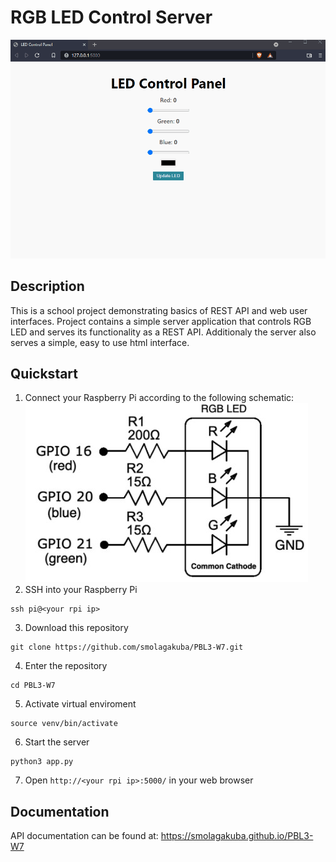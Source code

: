 # RGB LED Control Server

![Alt Text](/img/demo.gif)

## Description
This is a school project demonstrating basics of REST API and web user interfaces. Project contains a simple server application that controls RGB LED and serves its functionality as a REST API. Additionaly the server also serves a simple, easy to use html interface.

## Quickstart
1. Connect your Raspberry Pi according to the following schematic:  
![Alt](/img/schematic.jpg)
2. SSH into your Raspberry Pi
```
ssh pi@<your rpi ip>
```
3. Download this repository
```
git clone https://github.com/smolagakuba/PBL3-W7.git
```
4. Enter the repository
```
cd PBL3-W7
```
5. Activate virtual enviroment
```
source venv/bin/activate
```
6. Start the server
```
python3 app.py
```
7. Open `http://<your rpi ip>:5000/` in your web browser

## Documentation
API documentation can be found at: https://smolagakuba.github.io/PBL3-W7